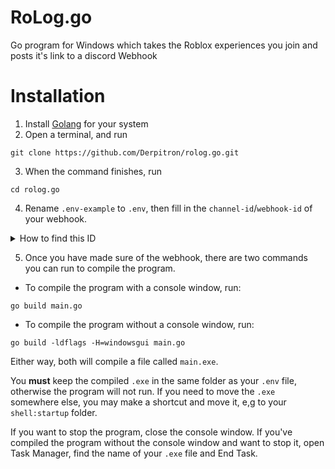 # RoLog.go
Go program for Windows which takes the Roblox experiences you join and posts it's link to a discord Webhook

# Installation
1. Install [Golang](https://golang.org/dl/) for your system
2. Open a terminal, and run 
```
git clone https://github.com/Derpitron/rolog.go.git
```
3. When the command finishes, run
```
cd rolog.go
```
4. Rename `.env-example` to `.env`, then fill in the `channel-id`/`webhook-id` of your webhook. 

<details>
  <summary>How to find this ID</summary>
    To find this, take your webhook's link, e.g: `https://discord.com/api/webhooks/870936928793534504/IS_NTyJX7Kx7EP3tuJDXdvon8bJLO13QIF9YglKwj-JH39y_4j_yQcG3zFR2wfiAJi-Y`. Then, remove the `https://discord.com/api/webhooks/` part of the link. You are now left with `870936928793534504/IS_NTyJX7Kx7EP3tuJDXdvon8bJLO13QIF9YglKwj-JH39y_4j_yQcG3zFR2wfiAJi-Y`. Put this as the value of the `HOOK` variable.
</details>

5. Once you have made sure of the webhook, there are two commands you can run to compile the program.

- To compile the program with a console window, run:
```
go build main.go
```  
- To compile the program without a console window, run:
```
go build -ldflags -H=windowsgui main.go
```  
Either way, both will compile a file called `main.exe`. 

You **must** keep the compiled `.exe` in the same folder as your `.env` file, otherwise the program will not run. If you need to move the `.exe` somewhere else, you may make a shortcut and move it, e,g to your `shell:startup` folder.  

If you want to stop the program, close the console window. If you've compiled the program without the console window and want to stop it, open Task Manager, find the name of your `.exe` file and End Task.
